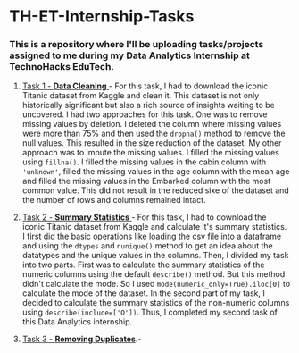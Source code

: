 # TH-ET-Internship-Tasks
### This is a repository where I'll be uploading tasks/projects assigned to me during my Data Analytics Internship at TechnoHacks EduTech.

1. [Task 1 - **Data Cleaning** ](https://github.com/Azeen3003/TH-ET-Internship-Tasks/tree/main/Task%201)- For this task, I had to download the iconic Titanic dataset from Kaggle and clean it. This dataset is not only historically significant but also a rich source of insights waiting to be uncovered. I had two approaches for this task. One was to remove missing values by deletion. I deleted the column where missing values were more than 75% and then used the `dropna()`
 method to remove the null values. This resulted in the size reduction of the dataset. My other approach was to impute the missing values. I filled the missing values using `fillna()`. I filled the missing values in the cabin column with `'unknown'`, filled the missing values in the age column with the mean age and filled the missing values in the Embarked column with the most common value. This did not result in the reduced sixe of the dataset and the number of rows and columns remained intact.

2. [Task 2 - **Summary Statistics** ](https://github.com/Azeen3003/TH-ET-Internship-Tasks/tree/main/Task%202)- For this task, I had to download the iconic Titanic dataset from Kaggle and calculate it's summary statistics. I first did the basic operations like loading the csv file into a dataframe and using the `dtypes` and `nunique()` method to get an idea about the datatypes and the unique values in the columns. Then, I divided my task into two parts. First was to calculate the summary statistics of the numeric columns using the default `describe()` method. But this method didn't calculate the mode. So I used `mode(numeric_only=True).iloc[0]` to calculate the mode of the dataset. In the second part of my task, I decided to calculate the summary statistics of the non-numeric columns using `describe(include=['O'])`. Thus, I completed my second task of this Data Analytics internship.

3. [Task 3 - **Removing Duplicates**](https://github.com/Azeen3003/TH-ET-Internship-Tasks/tree/main/Task%203).- 
   

